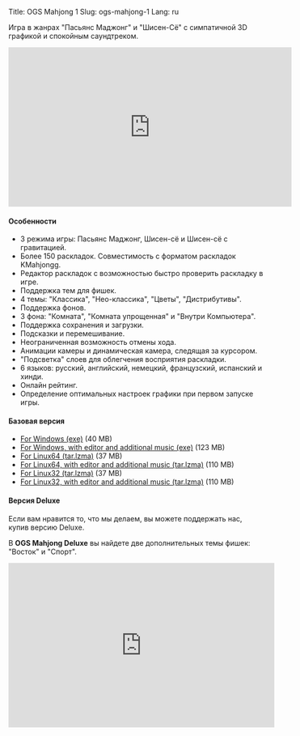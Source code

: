 Title: OGS Mahjong 1
Slug: ogs-mahjong-1
Lang: ru

Игра в жанрах "Пасьянс Маджонг" и "Шисен-Сё" с симпатичной 3D графикой и спокойным саундтреком.

<iframe width="560" height="315" src="https://www.youtube.com/embed/XdOzD_Hc2lQ" frameborder="0" allowfullscreen></iframe>

<br>

#### Особенности

*   3 режима игры: Пасьянс Маджонг, Шисен-сё и Шисен-сё с гравитацией.
*   Более 150 раскладок. Совместимость с форматом раскладок KMahjongg.
*   Редактор раскладок с возможностью быстро проверить раскладку в игре.
*   Поддержка тем для фишек.
*   4 темы: "Классика", "Нео-классика", "Цветы", "Дистрибутивы".
*   Поддержка фонов.
*   3 фона: "Комната", "Комната упрощенная" и "Внутри Компьютера".
*   Поддержка сохранения и загрузки.
*   Подсказки и перемешивание.
*   Неограниченная возможность отмены хода.
*   Анимации камеры и динамическая камера, следящая за курсором.
*   "Подсветка" слоев для облегчения восприятия раскладки.
*   6 языков: русский, английский, немецкий, французский, испанский и хинди.
*   Онлайн рейтинг.
*   Определение оптимальных настроек графики при первом запуске игры.

#### Базовая версия

- [For Windows (exe)](http://sourceforge.net/projects/osrpgcreation/files/Mahjong/1.1.0/ogs-mahjong-1.1.0-windows32.exe/download "Download ogs-mahjong-1.1.0-windows32.exe") (40 MB)
- [For Windows, with editor and additional music (exe)](http://sourceforge.net/projects/osrpgcreation/files/Mahjong/1.1.0/ogs-mahjong-full-1.1.0-windows32.exe/download "Download ogs-mahjong-1.1.0-full-windows32.exe") (123 MB)
- [For Linux64 (tar.lzma)](http://sourceforge.net/projects/osrpgcreation/files/Mahjong/1.1.0/ogs-mahjong-1.1.0-linux64.tar.lzma/download "Download ogs-mahjong-1.1.0-linux64.tar.lzma") (37 MB)
- [For Linux64, with editor and additional music (tar.lzma)](http://sourceforge.net/projects/osrpgcreation/files/Mahjong/1.1.0/ogs-mahjong-full-1.1.0-linux64.tar.lzma/download "Download ogs-mahjong-1.1.0-full-linux64.tar.lzma") (110 MB)
- [For Linux32 (tar.lzma)](http://sourceforge.net/projects/osrpgcreation/files/Mahjong/1.1.0/ogs-mahjong-1.1.0-linux32.tar.lzma/download "Download ogs-mahjong-1.1.0-linux32.tar.lzma") (37 MB)
- [For Linux32, with editor and additional music (tar.lzma)](http://sourceforge.net/projects/osrpgcreation/files/Mahjong/1.1.0/ogs-mahjong-full-1.1.0-linux32.tar.lzma/download "Download ogs-mahjong-1.1.0-full-linux32.tar.lzma") (110 MB)

#### Версия Deluxe

Если вам нравится то, что мы делаем, вы можете поддержать нас, купив версию Deluxe.

В **OGS Mahjong Deluxe** вы найдете две дополнительных темы фишек: "Восток" и "Спорт".

<iframe src="https://www.humblebundle.com/widget/v2/product/ogsmahjong/ySGF3h34?theme=transparent-light" width="526" height="325" style="border: none;" scrolling="no" frameborder="0"></iframe>
